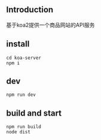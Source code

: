 ## Introduction

基于koa2提供一个商品网站的API服务

## install

```
cd koa-server
npm i
```
## dev

```
npm run dev
```

## build and start

```
npm run build
node dist
```

